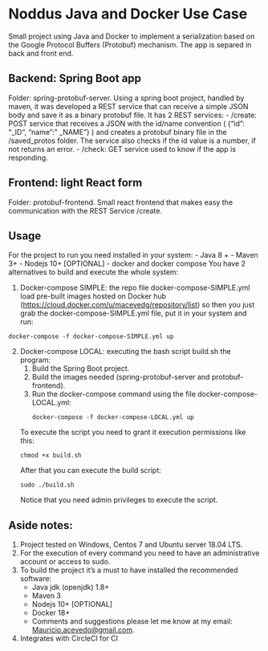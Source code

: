 # Noddus Java and Docker Use Case
Small project using Java and Docker to implement a serialization based on the Google Protocol Buffers (Protobuf) mechanism. The app is separed in back and front end.

## Backend: Spring Boot app
Folder: spring-protobuf-server. Using a spring boot project, handled by maven, it was developed a REST service that can receive a simple JSON body and save it as a binary protobuf file. It has 2 REST services:
    -	/create: POST service that receives a JSON with the id/name convention ( {“id”: “_ID”, “name”:” _NAME”} ) and creates a protobuf binary file in the /saved_protos folder. The service also checks if the id value is a number, if not returns an error.
    -	/check: GET service used to know if the app is responding.

## Frontend: light React form
Folder: protobuf-frontend. Small react frontend that makes easy the communication with the REST Service /create.

## Usage
For the project to run you need installed in your system:
    - Java 8 +
    - Maven 3+ 
    - Nodejs 10+ \[OPTIONAL\]
    - docker and docker compose
You have 2 alternatives to build and execute the whole system:
1. Docker-compose SIMPLE: the repo file docker-compose-SIMPLE.yml load pre-built images hosted on Docker hub (https://cloud.docker.com/u/macevedg/repository/list) so then you just grab the docker-compose-SIMPLE.yml file, put it in your system and run: 
```
docker-compose -f docker-compose-SIMPLE.yml up
```

2. Docker-compose LOCAL: executing the bash script build.sh the program:
    1. Build the Spring Boot project.
    2. Build the images needed (spring-protobuf-server and protobuf-frontend).
    3. Run the docker-compose command using the file docker-compose-LOCAL.yml:
       ```
       docker-compose -f docker-compose-LOCAL.yml up
       ```
   To execute the script you need to grant it execution permissions like this:
   ```
   chmod +x build.sh
   ```
   After that you can execute the build script:
   ```
   sudo ./build.sh
   ```
   Notice that you need admin privileges to execute the script.

## Aside notes:
1.	Project tested on Windows, Centos 7 and Ubuntu server 18.04 LTS.
2.	For the execution of every command you need to have an administrative account or access to sudo.
3.	To build the project it’s a must to have installed the recommended software:
    -   Java jdk (openjdk) 1.8+
    -	Maven 3
    -	Nodejs 10+ \[OPTIONAL\]
    -	Docker 18+
    -	Comments and suggestions please let me know at my email: Mauricio.acevedo@gmail.com.
4. Integrates with CircleCI for CI
